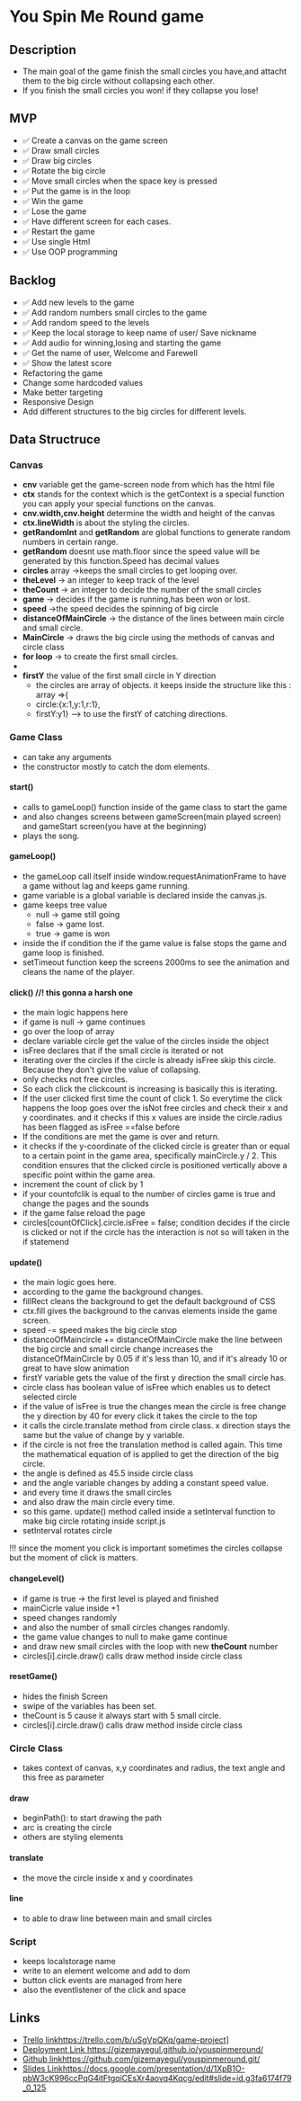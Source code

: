 
# You Spin Me Round game 

## Description

- The main goal of the game finish the small circles you have,and attacht them to the big circle without collapsing each other.
- If you finish the small circles you won! if they collapse you lose!

## MVP

- ✅ Create a canvas on the game screen 
- ✅ Draw small circles
- ✅ Draw big circles
- ✅ Rotate the big circle
- ✅ Move small circles when the space key is pressed
- ✅ Put the game is in the loop
- ✅ Win the game
- ✅ Lose the game
- ✅ Have different screen for each cases.
- ✅ Restart the game
- ✅ Use single Html
- ✅ Use OOP programming
  

## Backlog
- ✅ Add new levels to the game
- ✅ Add random numbers small circles to the game
- ✅ Add random speed to the levels
- ✅ Keep the local storage to keep name of user/ Save nickname
- ✅ Add audio for winning,losing and starting the game
- ✅ Get the name of user, Welcome and Farewell
- ✅ Show the latest score
- Refactoring the game
- Change some hardcoded values 
- Make better targeting
- Responsive Design
- Add different structures to the big circles for different levels.
  

## Data Structruce

### Canvas

- **cnv** variable get the game-screen node from which has the <canvas></canvas> html file
- **ctx** stands for the context which is the getContext is a special function you can apply your special functions on the canvas.
- **cnv.width,cnv.height**   determine the width and height of the canvas
- **ctx.lineWidth** is about the styling the circles.
- **getRandomInt** and **getRandom** are global functions to generate random numbers in certain range.
- **getRandom** doesnt use math.floor since the speed value will be generated by this function.Speed has decimal values
- **circles** array ->keeps the small circles to get looping over.
- **theLevel** -> an integer to keep track of the level
- **theCount** -> an integer to decide the number of the small circles
- **game** -> decides if the game is running,has been won or lost.
- **speed** ->the speed decides the spinning of big circle
- **distanceOfMainCircle** -> the distance of the lines between main circle and small circle.
- **MainCircle** -> draws the big circle using the methods of canvas and circle class
- **for loop** -> to create the first small circles.
- 
- **firstY** the value of the first small circle in Y direction
  - the circles are array of objects. it keeps inside the structure like this : array =>{
  - circle:{x:1,y:1,r:1},
  - firstY:y1} --> to use the firstY of catching directions.

  

### Game Class

- can take any arguments
- the constructor mostly to catch the dom elements.
  
#### start()

- calls to gameLoop() function inside of the game class to start the game
- and also changes screens between gameScreen(main played screen) and gameStart screen(you have at the beginning)
- plays the song.

#### gameLoop()

- the gameLoop call itself inside window.requestAnimationFrame to have a game without lag and keeps game running.
- game variable is a global variable is declared inside the canvas.js.
- game keeps tree value 
  - null -> game still going
  - false -> game lost.
  - true -> game is won
- inside the if condition the if the game value is false stops the game and game loop is finished.
- setTimeout function keep the screens 2000ms to see the animation and cleans the name of the player.
  
#### click() //! this gonna a harsh one

- the main logic happens here
- if game is null -> game continues
- go over the loop of array
- declare variable circle get the value of the circles inside the object
- isFree declares that if the small circle is iterated or not
-  iterating over the circles if the circle is already isFree skip this circle. Because they don't give the value of collapsing.
-  only checks not free circles.
-  So each click the clickcount is increasing is basically this is iterating. 
-  If the user clicked first time the count of click 1. So everytime the click happens the loop goes over the isNot free circles and check their x and y coordinates. and it checks if this x values are inside the circle.radius has been flagged as isFree ==false before
- If the conditions are met the game is over and return.
- it checks if the y-coordinate of the clicked circle is greater than or equal to a certain point in the game area, specifically mainCircle.y / 2. This condition ensures that the clicked circle is positioned vertically above a specific point within the game area.
- increment the count of click by 1
- if your countofclik is equal to the number of circles game is true and change the pages and the sounds
- if the game false reload the page
-   circles[countOfClick].circle.isFree = false; condition decides if the circle is clicked or not if the circle has the interaction is not so will taken in the if statemend

#### update()

- the main logic goes here.
- according to the game the background changes.
- fillRect cleans the background to get the default background of CSS 
- ctx.fill gives the background to the canvas elements inside the game screen.
- speed -= speed makes the big circle stop
- distancoOfMaincircle += distanceOfMainCircle make the line between the big circle and small circle change increases the distanceOfMainCircle by 0.05 if it's less than 10, and if it's already 10 or great to have slow animation
- firstY variable gets the value of the first y direction the small circle has.
- circle class has boolean value of isFree which enables us to detect selected circle
- if the value of isFree is true the changes mean the circle is free change the y direction by 40 for every click it takes the circle to the top
- it calls the circle.translate method from circle class. x direction stays the same but the value of change by y variable.
- if the circle is not free the translation method is called again. This time the mathematical equation of is applied to get the direction of the big circle.
- the angle is defined as 45.5 inside circle class
- and the angle variable changes by adding a constant speed value.
- and every time it draws the small circles
- and also draw the main circle every time.
- so this game. update() method called inside a setInterval function to make big circle rotating inside script.js 
- setInterval rotates circle

!!! since the moment you click is important sometimes the circles collapse but the moment of click is matters.



#### changeLevel()

- if game is true -> the first level is played and finished
- mainCicrle value inside +1
- speed changes randomly
- and also the number of small circles changes randomly.
- the game value changes to null to make game continue
- and draw new small circles with the loop with new **theCount** number
- circles[i].circle.draw() calls draw method inside circle class
  

#### resetGame()

- hides the finish Screen
- swipe of the variables has been set.
- theCount is 5 cause it always start with 5 small circle.
- circles[i].circle.draw() calls draw method inside circle class
  


### Circle Class
- takes context of canvas, x,y  coordinates and radius, the text angle and this free as parameter
  
#### draw
- beginPath(): to start drawing the path
- arc is creating the circle
- others are styling elements

#### translate
- the move the circle inside x and y coordinates

#### line
- to able to draw line between main and small circles



### Script

- keeps localstorage name
- write to an element welcome and add to dom
- button click events are managed from here
- also the eventlistener of the click and space
  

## Links
- [Trello link](https://trello.com/b/uSgVpQKq/game-project)https://trello.com/b/uSgVpQKq/game-project]
- [Deployment Link ](https://gizemayegul.github.io/youspinmeround/)https://gizemayegul.github.io/youspinmeround/
- [Github link](https://github.com/gizemayegul/youspinmeround.git)https://github.com/gizemayegul/youspinmeround.git/
- [Slides Link](https://docs.google.com/presentation/d/1XpB1O-pbW3cK996ccPqG4itFtgqiCEsXr4aovq4Kqcg/edit#slide=id.g3fa6174f79_0_125)https://docs.google.com/presentation/d/1XpB1O-pbW3cK996ccPqG4itFtgqiCEsXr4aovq4Kqcg/edit#slide=id.g3fa6174f79_0_125
